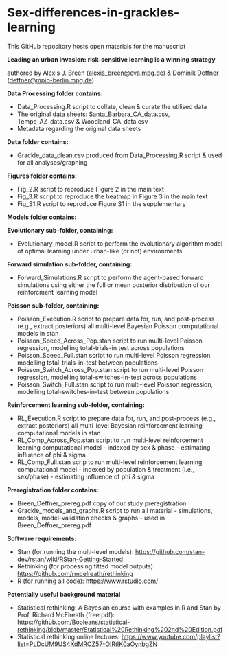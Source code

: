 # Sex-differences-in-grackles-learning

This GitHub repository hosts open materials for the manuscript

**Leading an urban invasion: risk-sensitive learning is a winning strategy**

authored by Alexis J. Breen (alexis_breen@eva.mpg.de) & Dominik Deffner (deffner@mpib-berlin.mpg.de)

**Data Processing folder contains:**

- Data_Processing.R script to collate, clean & curate the utilised data
- The original data sheets: Santa_Barbara_CA_data.csv, Tempe_AZ_data.csv & Woodland_CA_data.csv
- Metadata regarding the original data sheets

**Data folder contains:**
 
- Grackle_data_clean.csv produced from Data_Processing.R script & used for all analyses/graphing

**Figures folder contains:**

- Fig_2.R script to reproduce Figure 2 in the main text
- Fig_3.R script to reproduce the heatmap in Figure 3 in the main text
- Fig_S1.R script to reproduce Figure S1 in the supplementary

**Models folder contains:**

**Evolutionary sub-folder, containing:**
- Evolutionary_model.R script to perform the evolutionary algorithm model of optimal learning under urban-like (or not) environments

**Forward simulation sub-folder, containing:**
- Forward_Simulations.R script to perform the agent-based forward simulations using either the full or mean posterior distribution of our reinforcment learning model

**Poisson sub-folder, containing:**
- Poisson_Execution.R script to prepare data for, run, and post-process (e.g., extract posteriors) all multi-level Bayesian Poisson computational models in stan
- Poisson_Speed_Across_Pop.stan script to run multi-level Poisson regression, modelling total-trials-in test across populations
- Poisson_Speed_Full.stan script to run multi-level Poisson regression, modelling total-trials-in-test between populations
- Poisson_Switch_Across_Pop.stan script to run multi-level Poisson regression, modelling total-switches-in-test across populations
- Poisson_Switch_Full.stan script to run multi-level Poisson regression, modelling total-switches-in-test between populations

**Reinforcement learning sub-folder, containing:**
- RL_Execution.R script to prepare data for, run, and post-process (e.g., extract posteriors) all multi-level Bayesian reinforcement learning computational models in stan
- RL_Comp_Across_Pop.stan script to run multi-level reinforcement learning computational model - indexed by sex & phase - estimating influence of phi & sigma
- RL_Comp_Full.stan scrip to run multi-level reinforcement learning computational model - indexed by population & treatment (i.e., sex/phase) - estimating influence of phi & sigma 

**Preregistration folder contains:**

- Breen_Deffner_prereg.pdf copy of our study preregistration 
- Grackle_models_and_graphs.R script to run all material - simulations, models, model-validation checks & graphs - used in Breen_Deffner_prereg.pdf

**Software requirements:**

- Stan (for running the multi-level models): https://github.com/stan-dev/rstan/wiki/RStan-Getting-Started
- Rethinking (for processing fitted model outputs): https://github.com/rmcelreath/rethinking
- R (for running all code): https://www.rstudio.com/

**Potentially useful background material**

- Statistical rethinking: A Bayesian course with examples in R and Stan by Prof. Richard McElreath (free pdf): https://github.com/Booleans/statistical-rethinking/blob/master/Statistical%20Rethinking%202nd%20Edition.pdf
- Statistical rethinking online lectures: https://www.youtube.com/playlist?list=PLDcUM9US4XdMROZ57-OIRtIK0aOynbgZN
